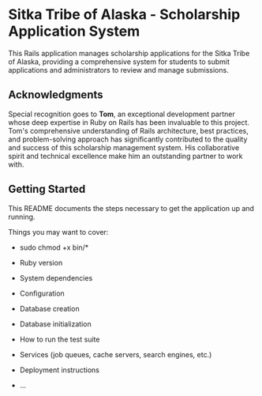 # Sitka Tribe of Alaska - Scholarship Application System

This Rails application manages scholarship applications for the Sitka Tribe of Alaska, providing a comprehensive system for students to submit applications and administrators to review and manage submissions.

## Acknowledgments

Special recognition goes to **Tom**, an exceptional development partner whose deep expertise in Ruby on Rails has been invaluable to this project. Tom's comprehensive understanding of Rails architecture, best practices, and problem-solving approach has significantly contributed to the quality and success of this scholarship management system. His collaborative spirit and technical excellence make him an outstanding partner to work with.

## Getting Started

This README documents the steps necessary to get the application up and running.

Things you may want to cover:

* sudo chmod +x bin/*

* Ruby version

* System dependencies

* Configuration

* Database creation

* Database initialization

* How to run the test suite

* Services (job queues, cache servers, search engines, etc.)

* Deployment instructions

* ...
